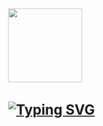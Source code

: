 <div>
<h3 aling="center"><img src="https://media.giphy.com/media/UvPvsX9oMlMWs/giphy.gif" width="150px"/></h3>
<h1><a href="https://git.io/typing-svg"><img src="https://readme-typing-svg.demolab.com?font=Fira+Code&duration=6000&pause=1000&color=0003FF&background=FF003600&random=false&width=500&lines=I'm+Lautaro+Acosta;Front-End+Web+Developer" alt="Typing SVG" /></a></h1>
</div>




<!--
**LautaroAcosta1/LautaroAcosta1** is a ✨ _special_ ✨ repository because its `README.md` (this file) appears on your GitHub profile.

Here are some ideas to get you started:

- 🔭 I’m currently working on ...
- 🌱 I’m currently learning ...
- 👯 I’m looking to collaborate on ...
- 🤔 I’m looking for help with ...
- 💬 Ask me about ...
- 📫 How to reach me: ...
- 😄 Pronouns: ...
- ⚡ Fun fact: ...
-->
